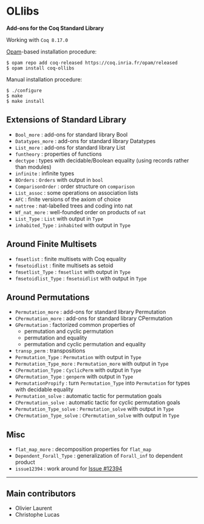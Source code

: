 # OLlibs
**Add-ons for the Coq Standard Library**

Working with `Coq 8.17.0`

[Opam](https://coq.inria.fr/opam-using.html)-based installation procedure:

    $ opam repo add coq-released https://coq.inria.fr/opam/released
    $ opam install coq-ollibs

Manual installation procedure:

    $ ./configure
    $ make
    $ make install

## Extensions of Standard Library

* `Bool_more`       : add-ons for standard library Bool
* `Datatypes_more`  : add-ons for standard library Datatypes
* `List_more`       : add-ons for standard library List
* `funtheory`       : properties of functions
* `dectype`         : types with decidable/Boolean equality (using records rather than modules)
* `infinite`        : infinite types
* `BOrders`         : `Orders` with output in `bool`
* `ComparisonOrder` : order structure on `comparison`
* `List_assoc`      : some operations on association lists
* `AFC`             : finite versions of the axiom of choice
* `nattree`         : nat-labelled trees and coding into nat
* `Wf_nat_more`     : well-founded order on products of `nat`
* `List_Type`       : `List` with output in `Type`
* `inhabited_Type`  : `inhabited` with output in `Type`

## Around Finite Multisets

* `fmsetlist`               : finite multisets with Coq equality
* `fmsetoidlist`            : finite multisets as setoid
* `fmsetlist_Type`          : `fmsetlist` with output in `Type`
* `fmsetoidlist_Type`       : `fmsetoidlist` with output in `Type`

## Around Permutations

* `Permutation_more`        : add-ons for standard library Permutation
* `CPermutation_more`       : add-ons for standard library CPermutation
* `GPermutation`            : factorized common properties of
    * permutation and cyclic permutation
    * permutation and equality
    * permutation and cyclic permutation and equality
* `transp_perm`             : transpositions
* `Permutation_Type`        : `Permutation` with output in `Type`
* `Permutation_Type_more`   : `Permutation_more` with output in `Type`
* `CPermutation_Type`       : `CyclicPerm` with output in `Type`
* `GPermutation_Type`       : `genperm` with output in `Type`
* `PermutationPropify`      : turn `Permutation_Type` into `Permutation` for types with decidable equality
* `Permutation_solve`       : automatic tactic for permutation goals
* `CPermutation_solve`      : automatic tactic for cyclic permutation goals
* `Permutation_Type_solve`  : `Permutation_solve` with output in `Type`
* `CPermutation_Type_solve` : `CPermutation_solve` with output in `Type`

## Misc

* `flat_map_more`           : decomposition properties for `flat_map`
* `Dependent_Forall_Type`   : generalization of `Forall_inf` to dependent product
* `issue12394`              : work around for [Issue #12394](https://github.com/coq/coq/issues/12394)

----

## Main contributors

* Olivier Laurent
* Christophe Lucas
